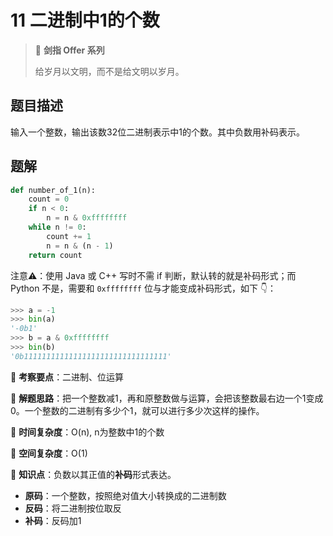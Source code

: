 # 11 二进制中1的个数

> 🌟 **剑指 Offer 系列**
>
> 给岁月以文明，而不是给文明以岁月。

## 题目描述

输入一个整数，输出该数32位二进制表示中1的个数。其中负数用补码表示。

## 题解

```python
def number_of_1(n):
    count = 0
    if n < 0:
        n = n & 0xffffffff
    while n != 0:
        count += 1
        n = n & (n - 1)
    return count
```

注意⚠️：使用 Java 或 C++ 写时不需 if 判断，默认转的就是补码形式；而 Python 不是，需要和 `0xffffffff` 位与才能变成补码形式，如下 👇：

```python
>>> a = -1
>>> bin(a)
'-0b1'
>>> b = a & 0xffffffff
>>> bin(b)
'0b11111111111111111111111111111111'
```

🍥 **考察要点**：二进制、位运算

🍬 **解题思路**：把一个整数减1，再和原整数做与运算，会把该整数最右边一个1变成0。一个整数的二进制有多少个1，就可以进行多少次这样的操作。

🍉 **时间复杂度**：O(n), n为整数中1的个数

🍭 **空间复杂度**：O(1)

🥝 **知识点**：负数以其正值的**补码**形式表达。

- **原码**：一个整数，按照绝对值大小转换成的二进制数
- **反码**：将二进制按位取反
- **补码**：反码加1
